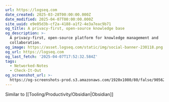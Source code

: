 ```yaml
---
url: https://logseq.com
date_created: 2025-03-28T00:00:00.000Z
date_modified: 2025-04-07T00:00:00.000Z
site_uuid: e9e05d3b-cf2a-4188-a1f2-4e3a7eac9b71
og_title: A privacy-first, open-source knowledge base
og_description: >-
  A privacy-first, open-source platform for knowledge management and
  collaboration.
og_image: https://asset.logseq.com/static/img/social-banner-230118.png
og_url: https://logseq.com
og_last_fetch: '2025-04-07T17:52:32.584Z'
tags:
  - Networked-Notes
  - Check-It-Out
og_screenshot_url: >-
  https://og-screenshots-prod.s3.amazonaws.com/1920x1080/80/false/90562e3e291e974ba431a0b191bea2ed98a1c4c49acaeda2b5edef9e3728fd3e.jpeg
---
```


Similar to [[Tooling/Productivity/Obsidian|Obsidian]]
